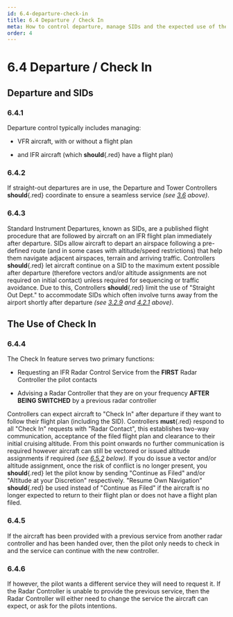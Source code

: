 ```yaml
---
id: 6.4-departure-check-in
title: 6.4 Departure / Check In
meta: How to control departure, manage SIDs and the expected use of the Check In function.
order: 4
---
```


# 6.4  Departure / Check In

 

## Departure and SIDs

### 6.4.1    

Departure control typically includes managing:

 

 -    VFR aircraft, with or without a flight plan

 -    and IFR aircraft (which **should**{.red} have a flight plan)

 

### 6.4.2    

If straight-out departures are in use, the Departure and Tower Controllers **should**{.red} coordinate to ensure a seamless service *(see [3.6](/guide/atc-manual/3.-tower/3.6-tower-working-with-radar#3.6-tower-working-with-radar) above)*.



### 6.4.3    

Standard Instrument Departures, known as SIDs, are a published flight procedure that are followed by aircraft on an IFR flight plan immediately after departure. SIDs allow aircraft to depart an airspace following a pre-defined route (and in some cases with altitude/speed restrictions) that help them navigate adjacent airspaces, terrain and arriving traffic. Controllers **should**{.red} let aircraft continue on a SID to the maximum extent possible after departure (therefore vectors and/or altitude assignments are not required on initial contact) unless required for sequencing or traffic avoidance. Due to this, Controllers **should**{.red} limit the use of "Straight Out Dept." to accommodate SIDs which often involve turns away from the airport shortly after departure *(see [3.2.9](/guide/atc-manual/3.-tower/3.2-departures#3.2.9) and [4.2.1](/guide/atc-manual/4.-atis/4.2-remarks-and-notams#4.2.1) above)*.



## The Use of Check In

### 6.4.4    

The Check In feature serves two primary functions:

 

 -    Requesting an IFR Radar Control Service from the **FIRST** Radar Controller the pilot contacts

 - Advising a Radar Controller that they are on your frequency **AFTER BEING SWITCHED** by a previous radar controller

   

Controllers can expect aircraft to "Check In" after departure if they want to follow their flight plan (including the SID). Controllers **must**{.red} respond to all "Check In" requests with "Radar Contact", this establishes two-way communication, acceptance of the filed flight plan and clearance to their initial cruising altitude. From this point onwards no further communication is required however aircraft can still be vectored or issued altitude assignments if required *(see [6.5.2](https://infiniteflight.com/guide/atc-manual/6.-radar/6.5-flight-following#6.5.2) below).* If you do issue a vector and/or altitude assignment, once the risk of conflict is no longer present, you **should**{.red} let the pilot know by sending "Continue as Filed" and/or "Altitude at your Discretion" respectively. "Resume Own Navigation" **should**{.red} be used instead of "Continue as Filed" if the aircraft is no longer expected to return to their flight plan or does not have a flight plan filed.



### 6.4.5

If the aircraft has been provided with a previous service from another radar controller and has been handed over, then the pilot only needs to check in and the service can continue with the new controller.



### 6.4.6    

If however, the pilot wants a different service they will need to request it. If the Radar Controller is unable to provide the previous service, then the Radar Controller will either need to change the service the aircraft can expect, or ask for the pilots intentions.

  

  